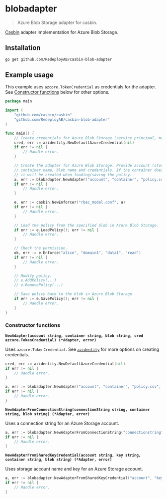 # blobadapter

> Azure Blob Storage adapter for casbin.

[Casbin](https://github.com/casbin/casbin) adapter implementation for Azure Blob Storage.

## Installation

```sh
go get github.com/RedeployAB/casbin-blob-adapter 
```

## Example usage

This example uses `azcore.TokenCredential` as credentials for the
adapter. See [Constructor functions](#constructor-functions) below
for other options.

```go
package main

import (
    "github.com/casbin/casbin"
    "github.com/RedeployAB/casbin-blob-adapter"
)

func main() {
    // Create credentials for Azure Blob Storage (service principal, managed identity, az cli).
    cred, err := azidentity.NewDefaultAzureCredential(nil)
    if err != nil {
        // Handle error.
    }

    // Create the adapter for Azure Blob Storage. Provide account (storage account name),
    // container name, blob name and credentials. If the container does not exist,
    // it will be created when loading/saving the policy.
    a, err := blobadapter.NewAdapter("account", "container", "policy.csv", cred)
    if err != nil {
        // Handle error.
    }

    e, err := casbin.NewEnforcer("rbac_model.conf", a)
    if err != nil {
        // Handle error.
    }

    // Load the policy from the specified blob in Azure Blob Storage.
    if err := e.LoadPolicy(); err != nil {
        // Handle error.
    }

    // Check the permission.
    ok, err := e.Enforce("alice", "domain1", "data1", "read")
    if err != nil {
        // Handle error.
    }

    // Modify policy.
    // e.AddPolicy(...)
    // e.RemovePolicy(...)

    // Save policy back to the blob in Azure Blob Storage.
    if err := e.SavePolicy(); err != nil {
        // Handle error.
    }
}
```

### Constructor functions

**`NewAdapter(account string, container string, blob string, cred azcore.TokenCredential) (*Adapter, error)`**

Uses `azcore.TokenCredential`. See [`azidentity`](https://pkg.go.dev/github.com/Azure/azure-sdk-for-go/sdk/azidentity) for
more options on creating credentials.

```go
cred, err := azidentity.NewDefaultAzureCredential(nil)
if err != nil {
    // Handle error.
}

a, err := blobadapter.NewAdapter("account", "container", "policy.csv", cred)
if err != nil {
    // Handle error.
}
```

**`NewAdapterFromConnectionString(connectionString string, container string, blob string) (*Adapter, error)`**

Uses a connection string for an Azure Storage account.

```go
a, err := blobadapter.NewAdapterFromConnectionString("connectionstring", "container", "policy.csv")
if err != nil {
    // Handle error.
}
```

**`NewAdapterFromSharedKeyCredential(account string, key string, container string, blob string) (*Adapter, error)`**

Uses storage account name and key for an Azure Storage account.

```go
a, err := blobadapter.NewAdapterFromSharedKeyCredential("account", "key", "container", "policy.csv")
if err != nil {
    // Handle error.
}
```